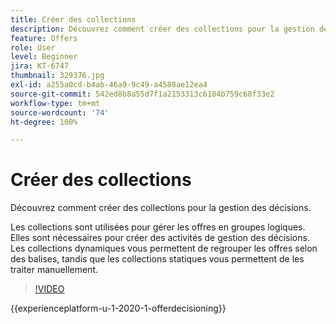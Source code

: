 ```yaml
---
title: Créer des collections
description: Découvrez comment créer des collections pour la gestion des décisions. Les collections sont associées à des règles d’éligibilité afin que vous puissiez les afficher uniquement aux clients appropriés.
feature: Offers
role: User
level: Beginner
jira: KT-6747
thumbnail: 329376.jpg
exl-id: a255a0cd-b4ab-46a9-9c49-a4588ae12ea4
source-git-commit: 542ed8b8a55d7f1a2153313c6184b759c68f33e2
workflow-type: tm+mt
source-wordcount: '74'
ht-degree: 100%

---
```


# Créer des collections

Découvrez comment créer des collections pour la gestion des décisions.

Les collections sont utilisées pour gérer les offres en groupes logiques. Elles sont nécessaires pour créer des activités de gestion des décisions. Les collections dynamiques vous permettent de regrouper les offres selon des balises, tandis que les collections statiques vous permettent de les traiter manuellement.

>[!VIDEO](https://video.tv.adobe.com/v/329376?quality=12&learn=on)

{{experienceplatform-u-1-2020-1-offerdecisioning}}